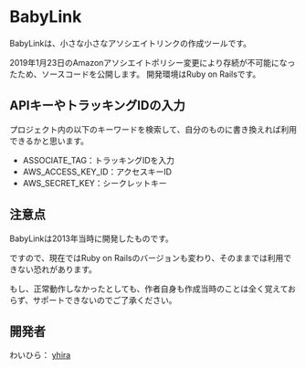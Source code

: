 BabyLink
===================================

BabyLinkは、小さな小さなアソシエイトリンクの作成ツールです。

2019年1月23日のAmazonアソシエイトポリシー変更により存続が不可能になったため、ソースコードを公開します。
開発環境はRuby on Railsです。

## APIキーやトラッキングIDの入力

プロジェクト内の以下のキーワードを検索して、自分のものに書き換えれば利用できるかと思います。

* ASSOCIATE_TAG：トラッキングIDを入力
* AWS_ACCESS_KEY_ID：アクセスキーID
* AWS_SECRET_KEY：シークレットキー

## 注意点

BabyLinkは2013年当時に開発したものです。

ですので、現在ではRuby on Railsのバージョンも変わり、そのままでは利用できない恐れがあります。

もし、正常動作しなかったとしても、作者自身も作成当時のことは全く覚えておらず、サポートできないのでご了承ください。

## 開発者

わいひら： [yhira](https://github.com/yhira)